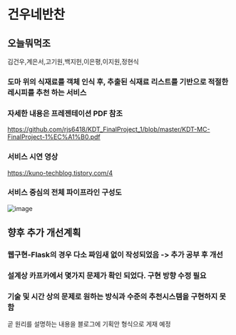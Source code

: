 # 건우네반찬
## 오늘뭐먹조
김건우,계은서,고기원,백지헌,이은평,이지원,정현식

### 도마 위의 식재료를 객체 인식 후, 추출된 식재료 리스트를 기반으로 적절한 레시피를 추천 하는 서비스




### 자세한 내용은 프레젠테이션 PDF 참조
https://github.com/rjs6418/KDT_FinalProject_1/blob/master/KDT-MC-FinalProject-1%EC%A1%B0.pdf
### 서비스 시연 영상
https://kuno-techblog.tistory.com/4
### 서비스 중심의 전체 파이프라인 구성도
![image](https://user-images.githubusercontent.com/101792115/190885374-eec94646-0a68-4753-82b0-8f6c1da2df11.png)




## 향후 추가 개선계획

### 웹구현-Flask의 경우 다소 짜임새 없이 작성되었음 -> 추가 공부 후 개선 
### 설계상 카프카에서 몇가지 문제가 확인 되었다. 구현 방향 수정 필요
### 기술 및 시간 상의 문제로 원하는 방식과 수준의 추천시스템을 구현하지 못함
곧 원리를 설명하는 내용을 블로그에 기획안 형식으로 게재 예정
